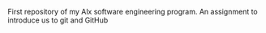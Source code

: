 First repository of my Alx software engineering program. An assignment to introduce us to git and GitHub
